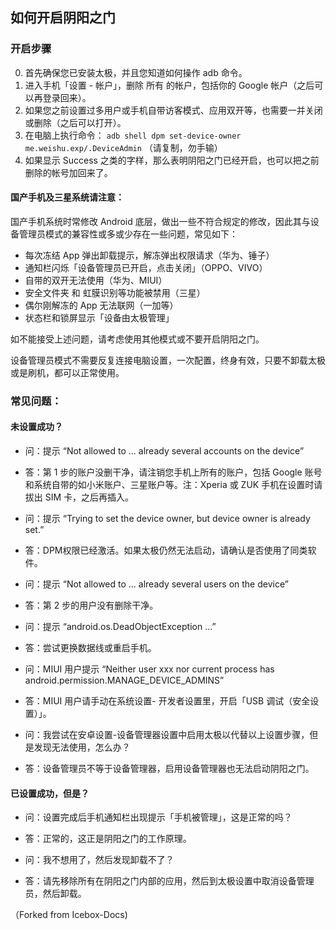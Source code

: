 ## 如何开启阴阳之门

### 开启步骤

0. 首先确保您已安装太极，并且您知道如何操作 adb 命令。
1. 进入手机「设置 - 帐户」，删除 所有 的帐户，包括你的 Google 帐户（之后可以再登录回来）。
2. 如果您之前设置过多用户或手机自带访客模式、应用双开等，也需要一并关闭或删除（之后可以打开）。
3. 在电脑上执行命令： `adb shell dpm set-device-owner me.weishu.exp/.DeviceAdmin` （请复制，勿手输）
4. 如果显示 Success 之类的字样，那么表明阴阳之门已经开启，也可以把之前删除的帐号加回来了。

#### 国产手机及三星系统请注意：

国产手机系统时常修改 Android 底层，做出一些不符合规定的修改，因此其与设备管理员模式的兼容性或多或少存在一些问题，常见如下：

- 每次冻结 App 弹出卸载提示，解冻弹出权限请求（华为、锤子）
- 通知栏闪烁「设备管理员已开启，点击关闭」（OPPO、VIVO）
- 自带的双开无法使用（华为、MIUI）
- 安全文件夹 和 虹膜识别等功能被禁用（三星）
- 偶尔刚解冻的 App 无法联网（一加等）
- 状态栏和锁屏显示「设备由太极管理」

如不能接受上述问题，请考虑使用其他模式或不要开启阴阳之门。

设备管理员模式不需要反复连接电脑设置，一次配置，终身有效，只要不卸载太极或是刷机，都可以正常使用。


### 常见问题：

#### 未设置成功？

- 问：提示 “Not allowed to ... already several accounts on the device”
- 答：第 1 步的账户没删干净，请注销您手机上所有的账户，包括 Google 账号和系统自带的如小米账户、三星账户等。注：Xperia 或 ZUK 手机在设置时请拔出 SIM 卡，之后再插入。

- 问：提示 “Trying to set the device owner, but device owner is already set.”
- 答：DPM权限已经激活。如果太极仍然无法启动，请确认是否使用了同类软件。

- 问：提示 “Not allowed to ... already several users on the device”
- 答：第 2 步的用户没有删除干净。

- 问：提示 “android.os.DeadObjectException ...”
- 答：尝试更换数据线或重启手机。

- 问：MIUI 用户提示 “Neither user xxx nor current process has android.permission.MANAGE_DEVICE_ADMINS”
- 答：MIUI 用户请手动在系统设置- 开发者设置里，开启「USB 调试（安全设置）」。

- 问：我尝试在安卓设置-设备管理器设置中启用太极以代替以上设置步骤，但是发现无法使用，怎么办？
- 答：设备管理员不等于设备管理器，启用设备管理器也无法启动阴阳之门。

#### 已设置成功，但是？

- 问：设置完成后手机通知栏出现提示「手机被管理」，这是正常的吗？
- 答：正常的，这正是阴阳之门的工作原理。

- 问：我不想用了，然后发现卸载不了？
- 答：请先移除所有在阴阳之门内部的应用，然后到太极设置中取消设备管理员，然后卸载。


（Forked from Icebox-Docs)